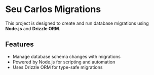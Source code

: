 # Seu Carlos Migrations

This project is designed to create and run database migrations using **Node.js** and **Drizzle ORM**.

## Features

- Manage database schema changes with migrations
- Powered by Node.js for scripting and automation
- Uses Drizzle ORM for type-safe migrations

